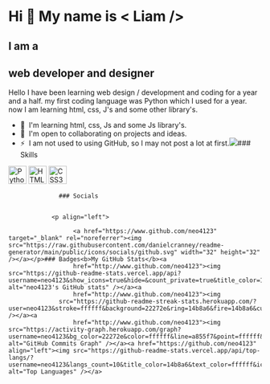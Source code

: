 Hi 👋 My name is < Liam />
==========================

I am a <H2> web developer and designer </H2>
--------------------------------------------

Hello I have been learning web design / development and coding for a year and a half. my first coding language was Python which I used for a year. now I am learning html, css, J's and some other library's.

*   🧠  I'm learning html, css, Js and some Js library's.
*   🤝  I'm open to collaborating on projects and ideas.
*   ⚡  I am not used to using GitHub, so I may not post a lot at first.<a href="https://www.github.com/neo4123" target="_blank" rel="noreferrer"><img
                  src="https://img.shields.io/github/followers/neo4123?logo=github&style=for-the-badge&color=a855f7&labelColor=22272e" /></a>### Skills 
<p align="left">
<a href="https://www.python.org/" target="_blank" rel="noreferrer"><img src="https://raw.githubusercontent.com/danielcranney/readme-generator/main/public/icons/skills/python-colored.svg" width="36" height="36" alt="Python" /></a>
<a href="https://developer.mozilla.org/en-US/docs/Glossary/HTML5" target="_blank" rel="noreferrer"><img src="https://raw.githubusercontent.com/danielcranney/readme-generator/main/public/icons/skills/html5-colored.svg" width="36" height="36" alt="HTML5" /></a>
<a href="https://www.w3.org/TR/CSS/#css" target="_blank" rel="noreferrer"><img src="https://raw.githubusercontent.com/danielcranney/readme-generator/main/public/icons/skills/css3-colored.svg" width="36" height="36" alt="CSS3" /></a>
</p>
                    
                  ### Socials
                  
                  
                <p align="left">
                          
                      <a href="https://www.github.com/neo4123" target="_blank" rel="noreferrer"><img src="https://raw.githubusercontent.com/danielcranney/readme-generator/main/public/icons/socials/github.svg" width="32" height="32" /></a></p>### Badges<b>My GitHub Stats</b><a
                      href="http://www.github.com/neo4123"><img src="https://github-readme-stats.vercel.app/api?username=neo4123&show_icons=true&hide=&count_private=true&title_color=14b8a6&text_color=ffffff&icon_color=a855f7&bg_color=22272e&hide_border=true&show_icons=true" alt="neo4123's GitHub stats" /></a><a
                      href="http://www.github.com/neo4123"><img
                  src="https://github-readme-streak-stats.herokuapp.com/?user=neo4123&stroke=ffffff&background=22272e&ring=14b8a6&fire=14b8a6&currStreakNum=ffffff&currStreakLabel=14b8a6&sideNums=ffffff&sideLabels=ffffff&dates=ffffff&hide_border=true" /></a><a
                      href="http://www.github.com/neo4123"><img src="https://activity-graph.herokuapp.com/graph?username=neo4123&bg_color=22272e&color=ffffff&line=a855f7&point=ffffff&area_color=22272e&area=true&hide_border=true&custom_title=GitHub%20Commits%20Graph" alt="GitHub Commits Graph" /></a><a href="https://github.com/neo4123" align="left"><img src="https://github-readme-stats.vercel.app/api/top-langs/?username=neo4123&langs_count=10&title_color=14b8a6&text_color=ffffff&icon_color=a855f7&bg_color=22272e&hide_border=true&locale=en&custom_title=Top%20%Languages" alt="Top Languages" /></a>
